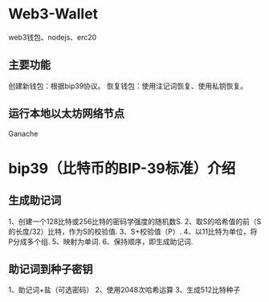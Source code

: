 # Web3-Wallet
web3钱包、nodejs、erc20

## 主要功能
创建新钱包：根据bip39协议。
恢复钱包：使用注记词恢复、使用私钥恢复。

## 运行本地以太坊网络节点
Ganache

# bip39（比特币的BIP-39标准）介绍
## 生成助记词
1、创建一个128比特或256比特的密码学强度的随机数S.
2、取S的哈希值的前（S的长度/32）比特，作为S的校验值.
3、S+校验值（P）.
4、以11比特为单位，将P分成多个组.
5、映射为单词.
6、保持顺序，即生成助记词.

## 助记词到种子密钥
1、助记词+盐（可选密码）
2、使用2048次哈希运算
3、生成512比特种子

